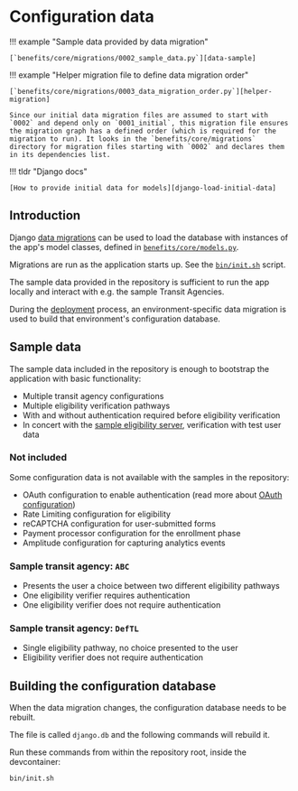 # Configuration data

!!! example "Sample data provided by data migration"

    [`benefits/core/migrations/0002_sample_data.py`][data-sample]

!!! example "Helper migration file to define data migration order"

    [`benefits/core/migrations/0003_data_migration_order.py`][helper-migration]

    Since our initial data migration files are assumed to start with `0002` and depend only on `0001_initial`, this migration file ensures the migration graph has a defined order (which is required for the migration to run). It looks in the `benefits/core/migrations` directory for migration files starting with `0002` and declares them in its dependencies list.

!!! tldr "Django docs"

    [How to provide initial data for models][django-load-initial-data]

## Introduction

Django [data migrations](https://docs.djangoproject.com/en/4.0/topics/migrations/#data-migrations) can be used to load the database with instances of the app's model classes, defined in [`benefits/core/models.py`][core-models].

Migrations are run as the application starts up. See the [`bin/init.sh`][init] script.

The sample data provided in the repository is sufficient to run the app locally and interact with e.g. the sample Transit
Agencies.

During the [deployment](../deployment/README.md) process, an environment-specific data migration is used to build that
environment's configuration database.

## Sample data

The sample data included in the repository is enough to bootstrap the application with basic functionality:

- Multiple transit agency configurations
- Multiple eligibility verification pathways
- With and without authentication required before eligibility verification
- In concert with the [sample eligibility server][eligibility-server], verification with test user data

### Not included

Some configuration data is not available with the samples in the repository:

- OAuth configuration to enable authentication (read more about [OAuth configuration](oauth.md))
- Rate Limiting configuration for eligibility
- reCAPTCHA configuration for user-submitted forms
- Payment processor configuration for the enrollment phase
- Amplitude configuration for capturing analytics events

### Sample transit agency: `ABC`

- Presents the user a choice between two different eligibility pathways
- One eligibility verifier requires authentication
- One eligibility verifier does not require authentication

### Sample transit agency: `DefTL`

- Single eligibility pathway, no choice presented to the user
- Eligibility verifier does not require authentication

## Building the configuration database

When the data migration changes, the configuration database needs to be rebuilt.

The file is called `django.db` and the following commands will rebuild it.

Run these commands from within the repository root, inside the devcontainer:

```bash
bin/init.sh
```

[core-models]: https://github.com/cal-itp/benefits/blob/dev/benefits/core/models.py
[django-load-initial-data]: https://docs.djangoproject.com/en/4.0/howto/initial-data/
[eligibility-server]: https://docs.calitp.org/eligibility-server
[data-sample]: https://github.com/cal-itp/benefits/tree/dev/benefits/core/migrations/0002_sample_data.py
[helper-migration]: https://github.com/cal-itp/benefits/tree/dev/benefits/core/migrations/0003_data_migration_order.py
[init]: https://github.com/cal-itp/benefits/blob/dev/bin/init.sh
